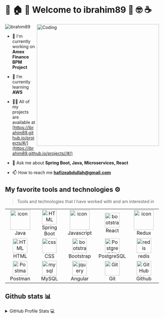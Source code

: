 # :tada: :house: :star2: Welcome to ibrahim89 :muscle: :nerd_face: :coffee:
<img align="right" alt="Coding" width="400" src="https://cdn.dribbble.com/users/1162077/screenshots/3848914/programmer.gif">
<p align="left"> <img src="https://komarev.com/ghpvc/?username=ibrahim89&label=Profile%20views&color=0e75b6&style=flat" alt="ibrahim89" /> </p>

- 🔭 I'm currently working on **Amex Finance BPM Project**

- 🌱 I’m currently learning **AWS**
- 👨‍💻 All of my projects are available at [https://ibrahim89.github.io/projects/#/](https://ibrahim89.github.io/projects//#/)


- 💬 Ask me about **Spring Boot, Java, Microservices, React**

- 📫 How to reach me **hafizeabdullah@gmail.com**


## My favorite tools and technologies ⚙️ 

> Tools and technologies that I have worked with and am interested in

<table>
  <tr>
    
   <td align="center" width="96">
        <img src="https://techstack-generator.vercel.app/java-icon.svg" alt="icon" width="65" height="65" />
      <br>Java
    </td> 
     <td align="center"  width="96">
        <img src="https://skillicons.dev/icons?i=spring" width="48" height="48" alt="HTML" />
      <br>Spring Boot
    </td>
    <td align="center" width="96">
        <img src="https://techstack-generator.vercel.app/js-icon.svg" alt="icon" width="65" height="65" />
      <br>Javascript
    </td>
    <td align="center"  width="96">
        <img src="https://skillicons.dev/icons?i=react" width="48" height="48" alt="bootstrap" />
      <br>React
    </td>
    <td align="center" width="96">
        <img src="https://skillicons.dev/icons?i=redux" alt="icon" width="65" height="65" />
      <br>Redux
    </td>
  </tr>
  <tr>
    <td align="center"  width="96">
        <img src="https://skillicons.dev/icons?i=html" width="48" height="48" alt="HTML" />
      <br>HTML
    </td>
    <td align="center" width="96">
        <img src="https://skillicons.dev/icons?i=css" width="48" height="48" alt="css" />
      <br>CSS
    </td>
    <td align="center"  width="96">
        <img src="https://skillicons.dev/icons?i=bootstrap" width="48" height="48" alt="bootstrap" />
      <br>Bootstrap
    </td>
   <td align="center" width="96">
        <img src="https://skillicons.dev/icons?i=postgres" width="48" height="48" alt="PostgreSQL" />
      <br>PostgreSQL
    </td>
    <td align="center" width="96">
        <img src="https://skillicons.dev/icons?i=redis" width="48" height="48" alt="redis" />
      <br>redis
    </td>
  </tr>
 <tr>
      <td align="center" width="96">
        <img src="https://user-images.githubusercontent.com/25181517/192109061-e138ca71-337c-4019-8d42-4792fdaa7128.png" width="48" height="48" alt="Postman" />
      <br>Postman
      <td align="center" width="96">
        <img src="https://skillicons.dev/icons?i=mysql" width="48" height="48" alt="mysql" />
      <br>MySQL
    </td>
        <td align="center" width="96">
        <img src="https://skillicons.dev/icons?i=angular" width="48" height="48" alt="jquery" />
      <br>Angular
    </td>
    <td align="center" width="96"> 
        <img src="https://user-images.githubusercontent.com/25181517/192108372-f71d70ac-7ae6-4c0d-8395-51d8870c2ef0.png" width="48" height="48" alt="Git" />
      <br>Git
    </td>
    <td align="center" width="96">
        <img src="https://user-images.githubusercontent.com/25181517/192108374-8da61ba1-99ec-41d7-80b8-fb2f7c0a4948.png" width="48" height="48" alt="GitHub" />
      <br>Github
    </td>
 </tr>
 
</table>

## Github stats 📊 

<details> 
  <summary>GitHub Profile Stats 💻</summary>
  <br/>
    <a href="https://github.com/ibrahim89/github-readme-stats"><img alt="ibrahim's Github Stats" src="https://github-readme-stats.vercel.app/api/?username=ibrahim89&show_icons=true&count_private=true&theme=default&hide_border=true&bg_color=fff&title_color=00E676&icon_color=00E676" height="192px"/></a>
  <a href="https://github.com/ibrahim89/github-readme-stats"><img alt="ibrahim's Top Languages" src="https://github-readme-stats.vercel.app/api/top-langs/?username=ibrahim89&langs_count=8&layout=compact&theme=default&hide_border=true&bg_color=fff&title_color=000&icon_color=000&hide=Jupyter%20Notebook" height="192px"/></a>
  <br/>
</details>





